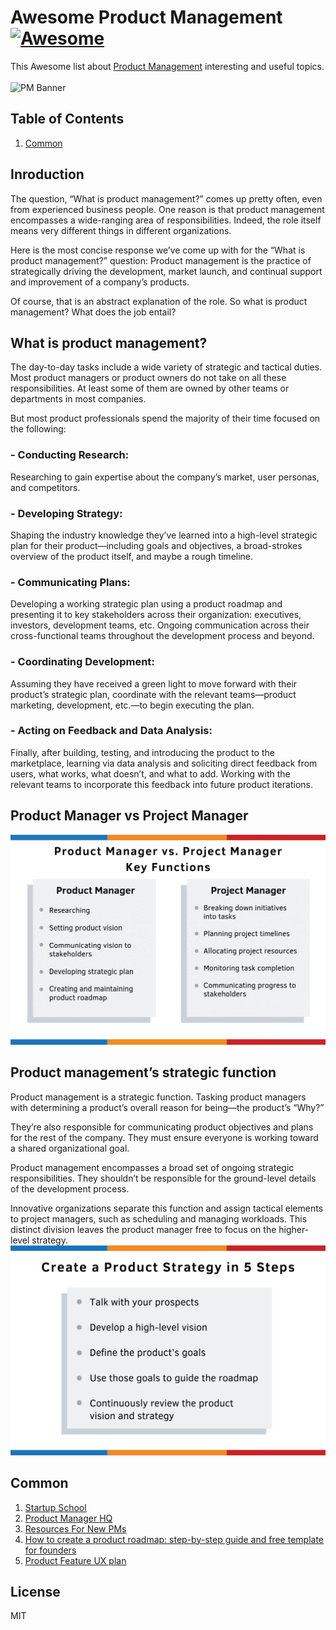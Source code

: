 # Awesome Product Management [![Awesome](https://cdn.rawgit.com/sindresorhus/awesome/d7305f38d29fed78fa85652e3a63e154dd8e8829/media/badge.svg)](https://github.com/sindresorhus/awesome)

This Awesome list about [Product Management](https://en.wikipedia.org/wiki/Product_management)  interesting and useful topics. <br /><br />
![PM Banner](https://github.com/shahedbd/awesome-project-management/blob/master/ProductManagement/Resource/pm-main.png)

## Table of Contents
1. [Common](#Common)

## Inroduction
The question, “What is product management?” comes up pretty often, even from experienced business people. One reason is that product management encompasses a wide-ranging area of responsibilities. Indeed, the role itself means very different things in different organizations.

Here is the most concise response we’ve come up with for the “What is product management?” question: Product management is the practice of strategically driving the development, market launch, and continual support and improvement of a company’s products.

Of course, that is an abstract explanation of the role. So what is product management? What does the job entail?

## What is product management?
The day-to-day tasks include a wide variety of strategic and tactical duties. Most product managers or product owners do not take on all these responsibilities. At least some of them are owned by other teams or departments in most companies. 

But most product professionals spend the majority of their time focused on the following:

### - Conducting Research: 
Researching to gain expertise about the company’s market, user personas, and competitors.
### - Developing Strategy: 
Shaping the industry knowledge they’ve learned into a high-level strategic plan for their product—including goals and objectives, a broad-strokes overview of the product itself, and maybe a rough timeline.
### - Communicating Plans: 
Developing a working strategic plan using a product roadmap and presenting it to key stakeholders across their organization: executives, investors, development teams, etc. Ongoing communication across their cross-functional teams throughout the development process and beyond.
### - Coordinating Development: 
Assuming they have received a green light to move forward with their product’s strategic plan, coordinate with the relevant teams—product marketing, development, etc.—to begin executing the plan.
### - Acting on Feedback and Data Analysis: 
Finally, after building, testing, and introducing the product to the marketplace, learning via data analysis and soliciting direct feedback from users, what works, what doesn’t, and what to add. Working with the relevant teams to incorporate this feedback into future product iterations.

## Product Manager vs Project Manager
![alt text](image.png)
## Product management’s strategic function
Product management is a strategic function. Tasking product managers with determining a product’s overall reason for being—the product’s “Why?” 

They’re also responsible for communicating product objectives and plans for the rest of the company. They must ensure everyone is working toward a shared organizational goal. 

Product management encompasses a broad set of ongoing strategic responsibilities. They shouldn’t be responsible for the ground-level details of the development process.

Innovative organizations separate this function and assign tactical elements to project managers, such as scheduling and managing workloads. This distinct division leaves the product manager free to focus on the higher-level strategy.
![alt text](image-1.png)
## Common
1. [Startup School](https://www.startupschool.org/)
1. [Product Manager HQ](https://www.productmanagerhq.com/)
1. [Resources For New PMs](https://miketadlock.tumblr.com/post/44814775687/resources-for-new-pms)
1. [How to create a product roadmap: step-by-step guide and free template for founders](https://krit.com/blog/product-roadmap-free-template-and-guide-for-founders)
1. [Product Feature UX plan](https://paper.dropbox.com/published/Product-Feature-UX-plan-aTB1elcLy3DC8NwAc33S3Dp)
  



License
----

MIT

